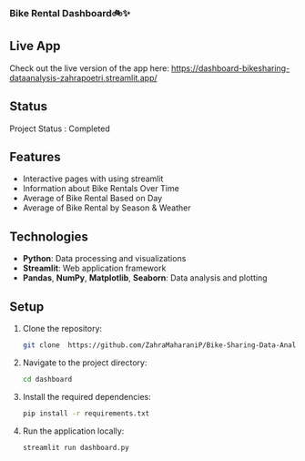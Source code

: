 ### **Bike Rental Dashboard**🚲✨ 
## Live App

Check out the live version of the app here: https://dashboard-bikesharing-dataanalysis-zahrapoetri.streamlit.app/

## Status
Project Status : Completed

## Features
- Interactive pages with using streamlit
- Information about Bike Rentals Over Time
- Average of Bike Rental Based on Day
- Average of Bike Rental by Season & Weather

## Technologies

- **Python**: Data processing and visualizations
- **Streamlit**: Web application framework
- **Pandas**, **NumPy**, **Matplotlib**, **Seaborn**: Data analysis and plotting

## Setup

1. Clone the repository:
    ```bash
    git clone  https://github.com/ZahraMaharaniP/Bike-Sharing-Data-Analysis.git
    ```

2. Navigate to the project directory:
    ```bash
    cd dashboard
    ```

3. Install the required dependencies:
    ```bash
    pip install -r requirements.txt
    ```

4. Run the application locally:
    ```bash
    streamlit run dashboard.py
    ```
